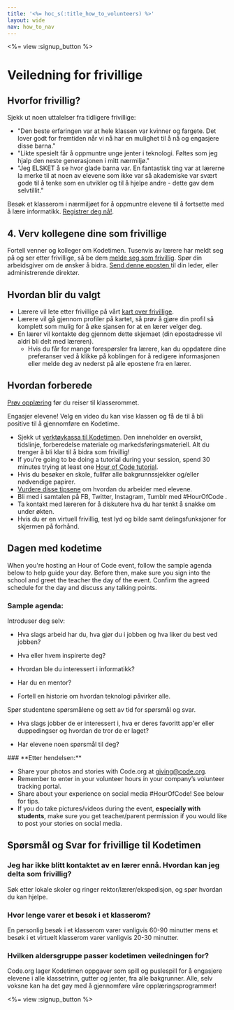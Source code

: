 ```yaml
---
title: '<%= hoc_s(:title_how_to_volunteers) %>'
layout: wide
nav: how_to_nav
---
```

<%= view :signup_button %>

# Veiledning for frivillige

## Hvorfor frivillig?

Sjekk ut noen uttalelser fra tidligere frivillige:

- "Den beste erfaringen var at hele klassen var kvinner og fargete. Det lover godt for fremtiden når vi nå har en mulighet til å nå og engasjere disse barna."
- "Likte spesielt får å oppmuntre unge jenter i teknologi. Føltes som jeg hjalp den neste generasjonen i mitt nærmiljø."
- "Jeg ELSKET å se hvor glade barna var. En fantastisk ting var at lærerne la merke til at noen av elevene som ikke var så akademiske var svært gode til å tenke som en utvikler og til å hjelpe andre - dette gav dem selvtillit."

Besøk et klasserom i nærmiljøet for å oppmuntre elevene til å fortsette med å lære informatikk. [Registrer deg nå!](https://code.org/volunteer/engineer).

## 4. Verv kollegene dine som frivillige

Fortell venner og kolleger om Kodetimen. Tusenvis av lærere har meldt seg på og ser etter frivillige, så be dem [melde seg som frivillig](https://code.org/volunteer). Spør din arbeidsgiver om de ønsker å bidra. [Send denne eposten ](https://hourofcode.com/promote/resources#email)til din leder, eller administrerende direktør.

## Hvordan blir du valgt

- Lærere vil lete etter frivillige på vårt [kart over frivillige](/volunteer/local).
- Lærere vil gå gjennom profiler på kartet, så prøv å gjøre din profil så komplett som mulig for å øke sjansen for at en lærer velger deg.
- En lærer vil kontakte deg gjennom dette skjemaet (din epostadresse vil aldri bli delt med læreren). 
  - Hvis du får for mange forespørsler fra lærere, kan du oppdatere dine preferanser ved å klikke på koblingen for å redigere informasjonen eller melde deg av nederst på alle epostene fra en lærer. 

## Hvordan forberede

[ Prøv opplæring](hourofcode.com/learn) før du reiser til klasserommet.

Engasjer elevene! Velg en video du kan vise klassen og få de til å bli positive til å gjennomføre en Kodetime.

- Sjekk ut [ verktøykassa til Kodetimen](/files/hoc-volunteer-toolkit.pdf). Den inneholder en oversikt, tidslinje, forberedelse materiale og markedsføringsmateriell. Alt du trenger å bli klar til å bidra som frivillig!
- If you're going to be doing a tutorial during your session, spend 30 minutes trying at least one [Hour of Code tutorial](<%= resolve_url('/learn') %>).
- Hvis du besøker en skole, fullfør alle bakgrunnssjekker og/eller nødvendige papirer.
- [Vurdere disse tipsene](https://code.org/files/CSTT_Volunteers.pdf) om hvordan du arbeider med elevene.
- Bli med i samtalen på FB, Twitter, Instagram, Tumblr med #HourOfCode .
- Ta kontakt med læreren for å diskutere hva du har tenkt å snakke om under økten.
- Hvis du er en virtuell frivillig, test lyd og bilde samt delingsfunksjoner for skjermen på forhånd.

## Dagen med kodetime

When you're hosting an Hour of Code event, follow the sample agenda below to help guide your day. Before then, make sure you sign into the school and greet the teacher the day of the event. Confirm the agreed schedule for the day and discuss any talking points.

### **Sample agenda:**

Introduser deg selv: </ul>

- Hva slags arbeid har du, hva gjør du i jobben og hva liker du best ved jobben?
- Hva eller hvem inspirerte deg?
- Hvordan ble du interessert i informatikk?
- Har du en mentor?
- Fortell en historie om hvordan teknologi påvirker alle.</ul></td> </tr> 
  Spør studentene spørsmålene og sett av tid for spørsmål og svar. </ul>
  
  - Hva slags jobber de er interessert i, hva er deres favoritt app'er eller duppedingser og hvordan de tror de er laget? 
  - Har elevene noen spørsmål til deg?</ul></td> </tr> 
    </tbody> </table> 
    ### **Etter hendelsen:**
    
    - Share your photos and stories with Code.org at giving@code.org.
    - Remember to enter in your volunteer hours in your company’s volunteer tracking portal.
    - Share about your experience on social media #HourOfCode! See below for tips. 
    - If you do take pictures/videos during the event, **especially with students**, make sure you get teacher/parent permission if you would like to post your stories on social media.
    ## Spørsmål og Svar for frivillige til Kodetimen
    
    ### **Jeg har ikke blitt kontaktet av en lærer ennå. Hvordan kan jeg delta som frivillig?**
    
    Søk etter lokale skoler og ringer rektor/lærer/ekspedisjon, og spør hvordan du kan hjelpe.
    
    ### **Hvor lenge varer et besøk i et klasserom?**
    
    En personlig besøk i et klasserom varer vanligvis 60-90 minutter mens et besøk i et virtuelt klasserom varer vanligvis 20-30 minutter.
    
    ### **Hvilken aldersgruppe passer kodetimen veiledningen for?**
    
    Code.org lager Kodetimen oppgaver som spill og puslespill for å engasjere elevene i alle klassetrinn, gutter og jenter, fra alle bakgrunner. Alle, selv voksne kan ha det gøy med å gjennomføre våre opplæringsprogrammer!
    
    <%= view :signup_button %>